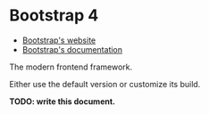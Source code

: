 # Bootstrap 4

* [Bootstrap's website](https://getbootstrap.com/)
* [Bootstrap's documentation](https://getbootstrap.com/docs/4.1/)

The modern frontend framework.

Either use the default version or customize its build.

**TODO: write this document.**

